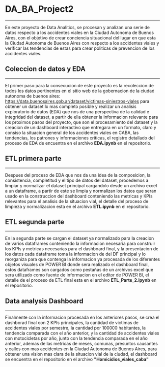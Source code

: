 # DA_BA_Project2
------------------------------------------
En este proyecto de Data Analitics, se procesan y analizan una serie de datos respecto a los accidentes viales en la Ciudad Autonoma de Buenos Aires, con el objetivo de crear conciencia situacional del lugar en que esta la Ciudad Autonoma de Buenos Aires con respecto a los accidentes viales y verificar las tendencias de estas para crear politicas de prevencion de los accidentes viales.

## Coleccion de datos y EDA 
------------------------------------------
El primer paso para la consecucion de este proyecto es la recoleccion de todos los datos pertinentes en el sitio web de la gobernacion de la ciudad autonoma de buenos aires: https://data.buenosaires.gob.ar/dataset/victimas-siniestros-viales para obtener un dataset lo mas completo posible y realizar un analisis exploratorio de datos (EDA) que nos de una perspectiva de la calidad e integridad del dataset, a partir de ella obtener la informacion relevante para los proximos pasos del proyecto, que son el procesamiento del dataset y la creacion de un dashboard interactivo que entregara en un formato, claro y consiso la situacion general de los accidentes viales en CABA, las tendencias, los patrones y informaciones criticas, el registro detallado del proceso de EDA de encuentra en el archivo **EDA.ipynb** en el repositorio. 

## ETL primera parte 
------------------------------------------
Despues del proceso de EDA que nos da una idea de la composicion, la consistencia, completitud y el tipo de datos del dataset, procedemos a limpiar y normalizar el dataset principal cargandolo desde un archivo excel a un dataframe, a partir de este se limpia y normalizan los datos que seran usado en la construccion del dashboard conteniendo las metricas y KPIs relevantes para el analisis de la situacion vial, el detalle del proceso de limpieza y normalizacion esta en el archivo **ETL.ipynb** en el repositorio.

## ETL segunda parte
------------------------------------------
En la segunda parte se cargan el dataset ya normalizado para la creacion de varios dataframes conteniendo la informacion necesaria para construir los KPIs y metricas necesarias para el dashboard final, y la presentacion de los datos cada dataframe toma la informacion de del DF principal y lo reorganiza para que contenga la informacion ya procesada de los diferentes objetos visuales de POWER BI donde sera realizado el dashboard final, estos dataframes son cargados como pestañas de un archivos excel que sera utilizado como fuente de informacion en el editor de POWER BI, el detalle de el proceso de ETL final esta en el archivo **ETL_Parte_2.ipynb** en el repositorio.

## Data analysis Dashboard 
------------------------------------------
Finalmente con la informacion procesada en los anteriores pasos, se crea el dashborad final con 2 KPIs principales, la cantidad de victimas de accidentes viales por semestre, la cantidad por 100000 habitantes, la tendencia comparada con el año anterior, y la cantidad de accidentes viales con motocicletas por año, junto con la tendencia comparada en el año anterior, ademas de las metricas de meses, comunas, presuntos causantes y calles con mas accidentes en la Ciudad Autonoma de Buenos Aires, para obtener una vision mas clara de la situacion vial de la ciudad, el dashboard se encuentra en el repositorio en el archivo **"Homicidios_viales_caba"**    
